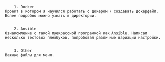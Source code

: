 		1. Docker
	Проект в котором я научился работать с докером и создавать докерфайл. Более подробно можно узнать в директории.


		2. Ansible
	Ознакомление с такой прекрассной программой как Ansible. Написал несколько тестовых плейбуков, попробовал различные вариации настройки.


		3. Other
	Важные файлы для меня.

